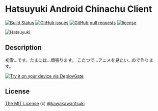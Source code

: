 # Hatsuyuki Android Chinachu Client

[![Build Status](https://travis-ci.org/Hatsuyuki-Project/Hatsuyuki-Android-Chinachu-Client.svg?branch=master)](https://travis-ci.org/Hatsuyuki-Project/Hatsuyuki-Android-Chinachu-Client)
[![GitHub issues](https://img.shields.io/github/issues/Hatsuyuki-Project/Hatsuyuki-Android-Chinachu-Client.svg)](https://github.com/Hatsuyuki-Project/Hatsuyuki-Android-Chinachu-Client/issues)
[![GitHub pull requests](https://img.shields.io/github/issues-pr/Hatsuyuki-Project/Hatsuyuki-Android-Chinachu-Client.svg)](https://github.com/Hatsuyuki-Project/Hatsuyuki-Android-Chinachu-Client/pulls)
[![license](https://img.shields.io/github/license/mashape/apistatus.svg)](http://kawakawaritsuki.mit-license.org/)

![Hatsuyuki](https://raw.githubusercontent.com/Hatsuyuki-Project/Hatsuyuki-Android-Chinachu-Client/master/Hatsuyuki.png)

## Description
初雪...です。たまには...頑張ります。
こたつで...アニメを見たい...ので作ります。

[<img src="https://dply.me/rlr6yr/button/large" alt="Try it on your device via DeployGate">](https://dply.me/bfymsx#install)

## License
[The MIT License](http://kawakawaritsuki.mit-license.org) (c) [@kawakawaritsuki](https://github.com/kawakawaritsuki)
